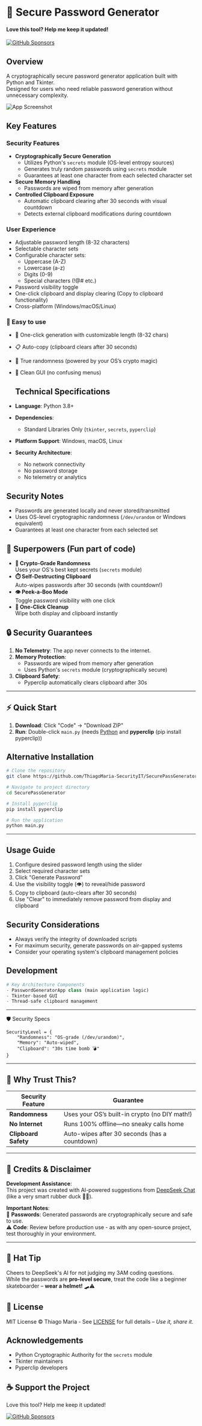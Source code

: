 # 🔐 Secure Password Generator  

#### Love this tool? Help me keep it updated!  

[![GitHub Sponsors](https://img.shields.io/badge/Sponsor-%E2%9D%A4-red?logo=GitHub&style=for-the-badge)](https://github.com/sponsors/ThiagoMaria-SecurityIT)
## Overview
A cryptographically secure password generator application built with Python and Tkinter.  
Designed for users who need reliable password generation without unnecessary complexity.

![App Screenshot](https://github.com/ThiagoMaria-SecurityIT/Python/blob/main/PassGenerator/images/securimathiago2.png)  

## Key Features

### Security Features
- **Cryptographically Secure Generation**
  - Utilizes Python's `secrets` module (OS-level entropy sources)
  - Generates truly random passwords using `secrets` module
  - Guarantees at least one character from each selected character set
- **Secure Memory Handling**
  - Passwords are wiped from memory after generation
- **Controlled Clipboard Exposure**
  - Automatic clipboard clearing after 30 seconds with visual countdown
  - Detects external clipboard modifications during countdown
    
### User Experience
- Adjustable password length (8-32 characters)
- Selectable character sets
- Configurable character sets:
  - Uppercase (A-Z)
  - Lowercase (a-z)
  - Digits (0-9)
  - Special characters (!@# etc.)
- Password visibility toggle
- One-click clipboard and display clearing (Copy to clipboard functionality)
- Cross-platform (Windows/macOS/Linux)

### 🌟 Easy to use
- 🔄 One-click generation with customizable length (8-32 chars)  
- 📋 Auto-copy (clipboard clears after 30 seconds)  
- 🎲 True randomness (powered by your OS’s crypto magic)  
- 🎨 Clean GUI (no confusing menus)
  
  ## Technical Specifications
- **Language**: Python 3.8+
- **Dependencies**: 
  - Standard Libraries Only (`tkinter`, `secrets`, `pyperclip`)
- **Platform Support**: Windows, macOS, Linux
- **Security Architecture**:
  - No network connectivity
  - No password storage  
  - No telemetry or analytics  
    

## Security Notes
- Passwords are generated locally and never stored/transmitted
- Uses OS-level cryptographic randomness (`/dev/urandom` or Windows equivalent)
- Guarantees at least one character from each selected set
  
## 🌟 Superpowers (Fun part of code)
- **🎲 Crypto-Grade Randomness**  
  Uses your OS's best kept secrets (`secrets` module)
- **⏱️ Self-Destructing Clipboard**  
  Auto-wipes passwords after 30 seconds (with countdown!)
- **👁️ Peek-a-Boo Mode**  
  Toggle password visibility with one click
- **🧹 One-Click Cleanup**  
  Wipe both display and clipboard instantly
## 🔒 Security Guarantees

1. **No Telemetry**: The app never connects to the internet.
2. **Memory Protection**: 
   - Passwords are wiped from memory after generation
   - Uses Python's `secrets` module (cryptographically secure)
3. **Clipboard Safety**: 
   - Pyperclip automatically clears clipboard after 30s  
---
## ⚡ Quick Start  
1. **Download**: Click "Code" → "Download ZIP"  
2. **Run**: Double-click `main.py` (needs [Python](https://www.python.org/downloads/) and **pyperclip** (pip install pyperclip))
   
## Alternative Installation 
```bash
# Clone the repository
git clone https://github.com/ThiagoMaria-SecurityIT/SecurePassGenerator.git

# Navigate to project directory
cd SecurePassGenerator

# Install pyperclip
pip install pyperclip

# Run the application
python main.py
``` 
---
## Usage Guide
1. Configure desired password length using the slider
2. Select required character sets
3. Click "Generate Password"
4. Use the visibility toggle (👁) to reveal/hide password
5. Copy to clipboard (auto-clears after 30 seconds)
6. Use "Clear" to immediately remove password from display and clipboard

## Security Considerations
- Always verify the integrity of downloaded scripts
- For maximum security, generate passwords on air-gapped systems
- Consider your operating system's clipboard management policies

## Development
```python
# Key Architecture Components
- PasswordGeneratorApp class (main application logic)
- Tkinter-based GUI
- Thread-safe clipboard management
```

---
🛡️ Security Specs  
```
SecurityLevel = {  
    "Randomness": "OS-grade (/dev/urandom)",   
    "Memory": "Auto-wiped",  
    "Clipboard": "30s time bomb 💣"  
}  
```
---

## 🤔 Why Trust This?  
| Security Feature      | Guarantee                               |  
|-----------------------|-----------------------------------------|  
| **Randomness**        | Uses your OS’s built-in crypto (no DIY math!) |  
| **No Internet**       | Runs 100% offline—no sneaky calls home  |  
| **Clipboard Safety**  | Auto-wipes after 30 seconds (has a countdown)            |  

---
## 🤝 Credits & Disclaimer  

**Development Assistance**:  
This project was created with AI-powered suggestions from [DeepSeek Chat](https://deepseek.com) (like a very smart rubber duck 🦆💡).  

**Important Notes**:  
🔐 **Passwords**: Generated passwords are cryptographically secure and safe to use.  
⚠️ **Code**: Review before production use - as with any open-source project, test thoroughly in your environment.  

---
## 🎩 Hat Tip

Cheers to DeepSeek's AI for not judging my 3AM coding questions.  
While the passwords are **pro-level secure**, treat the code like a beginner skateboarder – **wear a helmet!** 🛹⚠️  

## 📜 License  
MIT License © Thiago Maria - See [LICENSE](https://github.com/ThiagoMaria-SecurityIT/Python/blob/main/LICENSE) for full details – *Use it, share it.*  

## Acknowledgements
- Python Cryptographic Authority for the `secrets` module
- Tkinter maintainers
- Pyperclip developers
  
## ☕ Support the Project
Love this tool? Help me keep it updated!  

[![GitHub Sponsors](https://img.shields.io/badge/Sponsor-%E2%9D%A4-red?logo=GitHub&style=for-the-badge)](https://github.com/sponsors/ThiagoMaria-SecurityIT)
